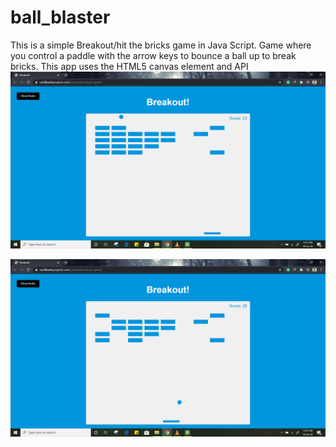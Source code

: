 # ball_blaster
This is a simple Breakout/hit the bricks game in Java Script.
Game where you control a paddle with the arrow keys to bounce a ball up to break bricks. This app uses the HTML5 canvas element and API
![Image](https://github.com/kishlay-kk/ball_blaster/blob/master/Screenshot%20(199).png)

![Image](https://github.com/kishlay-kk/ball_blaster/blob/master/Screenshot%20(200).png)
